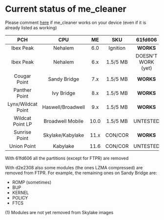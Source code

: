 # Current status of me_cleaner
Please comment [here](https://github.com/corna/me_cleaner/issues/3) if me_cleaner works on your device (even if it is already listed as working)

| PCH               | CPU               | ME   | SKU      | 61fd606	       | d2e2308	    |
|:-----------------:|:-----------------:|:----:|:--------:|:------------------:|:------------------:|
| Ibex Peak         | Nehalem           | 6.0  | Ignition | **WORKS**          | **WORKS**          |
| Ibex Peak         | Nehalem           | 6.x  | 1.5/5 MB | DOESN'T WORK (yet) | DOESN'T WORK (yet) |
| Cougar Point      | Sandy Bridge      | 7.x  | 1.5/5 MB | **WORKS**          | **WORKS**          |
| Panther Point     | Ivy Bridge        | 8.x  | 1.5/5 MB | **WORKS**          | **WORKS**          |
| Lynx/Wildcat Point| Haswell/Broadwell | 9.x  | 1.5/5 MB | **WORKS**          | UNTESTED           |
| Wildcat  Point LP | Broadwell Mobile	| 10.0 | 1.5/5 MB | UNTESTED           | UNTESTED           |
| Sunrise Point     | Skylake/Kabylake	| 11.x | CON/COR  | **WORKS**          | **WORKS** (1)      |
| Union Point       | Kabylake	        | 11.6 | CON/COR  | UNTESTED           | UNTESTED           |

With 61fd606 all the partitions (except for FTPR) are removed

With d2e2308 also some modules (the ones LZMA compressed) are removed from FTPR. For example, the remaining ones on Sandy Bridge are:
 * ROMP (sometimes)
 * BUP
 * KERNEL
 * POLICY
 * FTCS

(1) Modules are not yet removed from Skylake images